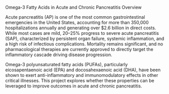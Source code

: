 Omega-3 Fatty Acids in Acute and Chronic Pancreatitis
Overview

Acute pancreatitis (AP) is one of the most common gastrointestinal emergencies in the United States, accounting for more than 350,000 hospitalizations annually and generating over $2.6 billion in direct costs. While most cases are mild, 20–25% progress to severe acute pancreatitis (SAP), characterized by persistent organ failure, systemic inflammation, and a high risk of infectious complications. Mortality remains significant, and no pharmacological therapies are currently approved to directly target the inflammatory cascade driving disease progression.

Omega-3 polyunsaturated fatty acids (PUFAs), particularly eicosapentaenoic acid (EPA) and docosahexaenoic acid (DHA), have been shown to exert anti-inflammatory and immunomodulatory effects in other critical illnesses. This project explores whether these properties can be leveraged to improve outcomes in acute and chronic pancreatitis.
